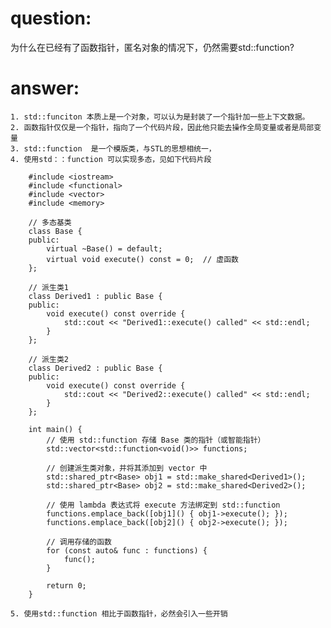 # question:
为什么在已经有了函数指针，匿名对象的情况下，仍然需要std::function?  

# answer:
	1. std::funciton 本质上是一个对象，可以认为是封装了一个指针加一些上下文数据。
    2. 函数指针仅仅是一个指针，指向了一个代码片段，因此他只能去操作全局变量或者是局部变量
    3. std::function  是一个模版类，与STL的思想相统一，
    4. 使用std：：function 可以实现多态，见如下代码片段

        #include <iostream>
        #include <functional>
        #include <vector>
        #include <memory>

        // 多态基类
        class Base {
        public:
            virtual ~Base() = default;
            virtual void execute() const = 0;  // 虚函数
        };

        // 派生类1
        class Derived1 : public Base {
        public:
            void execute() const override {
                std::cout << "Derived1::execute() called" << std::endl;
            }
        };

        // 派生类2
        class Derived2 : public Base {
        public:
            void execute() const override {
                std::cout << "Derived2::execute() called" << std::endl;
            }
        };

        int main() {
            // 使用 std::function 存储 Base 类的指针（或智能指针）
            std::vector<std::function<void()>> functions;

            // 创建派生类对象，并将其添加到 vector 中
            std::shared_ptr<Base> obj1 = std::make_shared<Derived1>();
            std::shared_ptr<Base> obj2 = std::make_shared<Derived2>();

            // 使用 lambda 表达式将 execute 方法绑定到 std::function
            functions.emplace_back([obj1]() { obj1->execute(); });
            functions.emplace_back([obj2]() { obj2->execute(); });

            // 调用存储的函数
            for (const auto& func : functions) {
                func();
            }

            return 0;
        }

    5. 使用std::function 相比于函数指针，必然会引入一些开销
            
       
    

	
